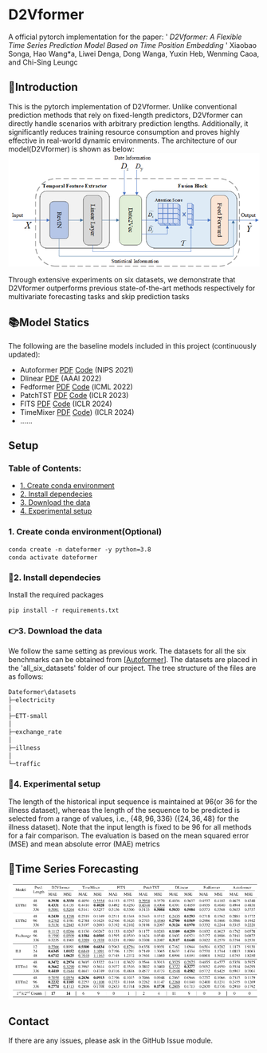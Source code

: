 # D2Vformer 

A official pytorch implementation for the paper: ' *D2Vformer: A Flexible Time Series Prediction Model Based on Time Position Embedding* '  Xiaobao Songa, Hao Wang\*a, Liwei Denga, Dong Wanga, Yuxin Heb, Wenming Caoa, and Chi-Sing Leungc

## 🎯Introduction

This is the pytorch implementation of D2Vformer. 
Unlike conventional prediction methods that rely on fixed-length predictors, D2Vformer can directly handle scenarios with arbitrary prediction lengths.
Additionally, it significantly reduces training resource consumption and proves highly effective in real-world dynamic environments.
The architecture of our model(D2Vformer) is shown as below:
![D2Vformer](./imgs/D2Vformer.png)

Through extensive experiments on six datasets, we demonstrate that D2Vformer outperforms previous state-of-the-art methods respectively for  multivariate forecasting tasks and skip prediction tasks

## 📚Model Statics 
The following are the baseline models included in this project (continuously updated):

- Autoformer [PDF](http://proceedings.neurips.cc/paper/2021/file/bcc0d400288793e8bdcd7c19a8ac0c2b-Paper.pdf) [Code](https://github.com/thuml/autoformer)  (NlPS 2021)
- Dlinear [PDF](https://arxiv.org/abs/2205.13504)  (AAAl 2022)
- Fedformer [PDF](https://arxiv.org/pdf/2201.12740v3.pdf) [Code](https://github.com/MAZiqing/FEDformer)  (lCML 2022)
- PatchTST [PDF](https://arxiv.org/pdf/2211.14730v2.pdf) [Code](https://github.com/yuqinie98/patchtst)  (ICLR 2023)
- FITS [PDF](https://arxiv.org/pdf/2307.03756) [Code](https://github.com/VEWOXIC/FITS) (ICLR 2024)
- TimeMixer [PDF](https://arxiv.org/pdf/2405.14616) [Code](https://github.com/kwuking/TimeMixer)) (ICLR 2024)
- ......

## Setup

### Table of Contents:

- <a href='#Create conda environment'>1. Create conda environment</a>
- <a href='#Install dependecies'>2. Install dependecies </a>
- <a href='#Download the data'>3. Download the data</a>
- <a href='#Experimental setup'>4. Experimental setup</a>

<span id='Create conda environment'/>

### 1. Create conda environment(Optional)
```
conda create -n dateformer -y python=3.8 
conda activate dateformer
```

<span id='Install dependecies'/>

### 📝2. Install dependecies
Install the required packages
```
pip install -r requirements.txt
```


<span id='Download the data'/>

### 👉3. Download the data
We follow the same setting as previous work. The datasets for all the six benchmarks can be obtained from [[Autoformer](https://github.com/thuml/Autoformer)]. The datasets are placed in the 'all_six_datasets' folder of our project. The tree structure of the files are as follows:

```
Dateformer\datasets
├─electricity
│
├─ETT-small
│
├─exchange_rate
│
├─illness
│
└─traffic
```

<span id='Experimental setup'/>

### 🚀4. Experimental setup
The length of the historical input sequence is maintained at $96$(or $36$ for the illness dataset), whereas the length of the sequence to be predicted is selected from a range of values, i.e., $\{48, 96, 336\}$ ($\{24, 36, 48\}$ for the illness dataset). Note that the input length is fixed to be 96 for all methods for a fair comparison. The evaluation is based on the mean squared error (MSE) and mean absolute error (MAE) metrics


## 📧Time Series Forecasting
![D2Vformer](./imgs/results.png)


## Contact

If there are any issues, please ask in the GitHub Issue module.
